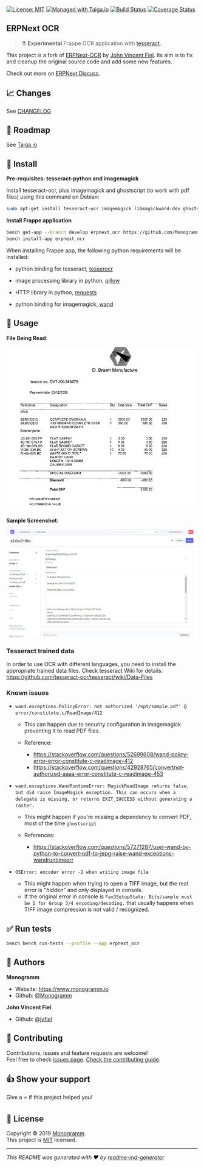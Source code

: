 [uri_license]: https://opensource.org/licenses/MIT

[uri_license_image]: https://img.shields.io/badge/license-MIT-blue

[![License: MIT][uri_license_image]][uri_license]
[![Managed with Taiga.io](https://img.shields.io/badge/managed%20with-TAIGA.io-709f14.svg)](https://tree.taiga.io/project/monogrammbot-monogrammerpnext_ocr/ "Managed with Taiga.io")
[![Build Status](https://travis-ci.org/Monogramm/erpnext_ocr.svg)](https://travis-ci.org/Monogramm/erpnext_ocr)
[![Coverage Status](https://coveralls.io/repos/github/Monogramm/erpnext_ocr/badge.svg?branch=master)](https://coveralls.io/github/Monogramm/erpnext_ocr?branch=master)

## ERPNext OCR

> :alembic: **Experimental** Frappe OCR application with [tesseract](https://github.com/tesseract-ocr/tesseract).

This project is a fork of [ERPNext-OCR](https://github.com/jvfiel/ERPNext-OCR) by [John Vincent Fiel](https://github.com/jvfiel). Its aim is to fix and cleanup the original source code and add some new features.

Check out more on [ERPNext Discuss](https://discuss.erpnext.com/t/erpnext-ocr-app/33834/7).

## :chart_with_upwards_trend: Changes

See [CHANGELOG](./CHANGELOG.md)

## :bookmark: Roadmap

See [Taiga.io](https://tree.taiga.io/project/monogrammbot-monogrammerpnext_ocr/ "Taiga.io monogrammbot-monogrammerpnext_ocr")

## :construction: Install

**Pre-requisites: tesseract-python and imagemagick**

Install tesseract-ocr, plus imagemagick and ghostscript (to work with pdf files) using this command on Debian:

```sh
sudo apt-get install tesseract-ocr imagemagick libmagickwand-dev ghostscript
```

**Install Frappe application**

```sh
bench get-app --branch develop erpnext_ocr https://github.com/Monogramm/erpnext_ocr
bench install-app erpnext_ocr
```

When installing Frappe app, the following python requirements will be installed:

-   python binding for tesseract, [tesserocr](https://pypi.org/project/tesserocr/)

-   image processing library in python, [pillow](https://pypi.org/project/Pillow/)

-   HTTP library in python, [requests](https://pypi.org/project/requests/)

-   python binding for imagemagick, [wand](https://pypi.org/project/Wand/)

## :rocket: Usage

**File Being Read**:

![File Being Read](./erpnext_ocr/tests/test_data/Picture_010.png)

**Sample Screenshot**:

![Sample Screenshot](./erpnext_ocr/tests/test_data/Picture_010_screenshot.png)

### Tesseract trained data

In order to use OCR with different languages, you need to install the appropriate trained data files.
Check tesseract Wiki for details: <https://github.com/tesseract-ocr/tesseract/wiki/Data-Files>

### Known issues

-   `wand.exceptions.PolicyError: not authorized '/opt/sample.pdf' @ error/constitute.c/ReadImage/412`

    -   This can happen due to security configuration in imagemagick preventing it to read PDF files.

    -   Reference:
        -   <https://stackoverflow.com/questions/52699608/wand-policy-error-error-constitute-c-readimage-412>
        -   <https://stackoverflow.com/questions/42928765/convertnot-authorized-aaaa-error-constitute-c-readimage-453>

-   `wand.exceptions.WandRuntimeError: MagickReadImage returns false, but did raise ImageMagick exception. This can occurs when a delegate is missing, or returns EXIT_SUCCESS without generating a raster.`

    -   This might happen if you're missing a dependency to convert PDF, most of the time `ghostscript`

    -   References:
        -   <https://stackoverflow.com/questions/57271287/user-wand-by-python-to-convert-pdf-to-jepg-raise-wand-exceptions-wandruntimeerr>

-   `OSError: encoder error -2 when writing image file`

    -   This might happen when trying to open a TIFF image, but the real error is "_hidden_" and only displayed in console.
    -   If the original error in console is `Fax3SetupState: Bits/sample must be 1 for Group 3/4 encoding/decoding.` that usually happens when TIFF image compression is not valid / recognized.

## :white_check_mark: Run tests

```sh
bench bench run-tests --profile --app erpnext_ocr
```

## :bust_in_silhouette: Authors

**Monogramm**

-   Website: <https://www.monogramm.io>
-   Github: [@Monogramm](https://github.com/Monogramm)

**John Vincent Fiel**

-   Github: [@jvfiel](https://github.com/jvfiel)

## :handshake: Contributing

Contributions, issues and feature requests are welcome!<br />Feel free to check [issues page](https://github.com/Monogramm/erpnext_ocr/issues).
[Check the contributing guide](./CONTRIBUTING.md).<br />

## :thumbsup: Show your support

Give a :star: if this project helped you!

## :page_facing_up: License

Copyright © 2019 [Monogramm](https://github.com/Monogramm).<br />
This project is [MIT](uri_license) licensed.

* * *

_This README was generated with :heart: by [readme-md-generator](https://github.com/kefranabg/readme-md-generator)_
